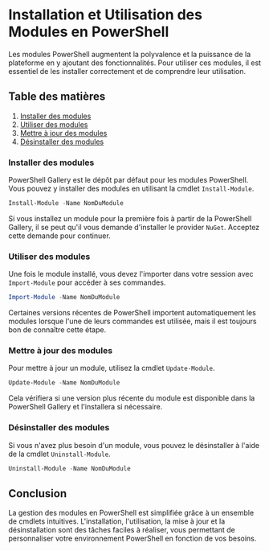# Installation et Utilisation des Modules en PowerShell

Les modules PowerShell augmentent la polyvalence et la puissance de la plateforme en y ajoutant des fonctionnalités. Pour utiliser ces modules, il est essentiel de les installer correctement et de comprendre leur utilisation.

## Table des matières

1. [Installer des modules](#installer-des-modules)
2. [Utiliser des modules](#utiliser-des-modules)
3. [Mettre à jour des modules](#mettre-à-jour-des-modules)
4. [Désinstaller des modules](#désinstaller-des-modules)

### Installer des modules

PowerShell Gallery est le dépôt par défaut pour les modules PowerShell. Vous pouvez y installer des modules en utilisant la cmdlet `Install-Module`.

```powershell
Install-Module -Name NomDuModule
```

Si vous installez un module pour la première fois à partir de la PowerShell Gallery, il se peut qu'il vous demande d'installer le provider `NuGet`. Acceptez cette demande pour continuer.

### Utiliser des modules

Une fois le module installé, vous devez l'importer dans votre session avec `Import-Module` pour accéder à ses commandes.

```powershell
Import-Module -Name NomDuModule
```

Certaines versions récentes de PowerShell importent automatiquement les modules lorsque l'une de leurs commandes est utilisée, mais il est toujours bon de connaître cette étape.

### Mettre à jour des modules

Pour mettre à jour un module, utilisez la cmdlet `Update-Module`.

```powershell
Update-Module -Name NomDuModule
```

Cela vérifiera si une version plus récente du module est disponible dans la PowerShell Gallery et l'installera si nécessaire.

### Désinstaller des modules

Si vous n'avez plus besoin d'un module, vous pouvez le désinstaller à l'aide de la cmdlet `Uninstall-Module`.

```powershell
Uninstall-Module -Name NomDuModule
```

## Conclusion

La gestion des modules en PowerShell est simplifiée grâce à un ensemble de cmdlets intuitives. L'installation, l'utilisation, la mise à jour et la désinstallation sont des tâches faciles à réaliser, vous permettant de personnaliser votre environnement PowerShell en fonction de vos besoins.
